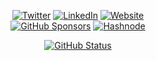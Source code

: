 <div align="center">
  <p>
<a href="https://twitter.com/xosnrdev"><img alt="Twitter" src="https://img.shields.io/badge/Twitter-1DA1F2?style=for-the-badge&logo=twitter&logoColor=white"/></a>
<a href="https://linkedin.com/in/xosnrdev"><img alt="LinkedIn" src="https://img.shields.io/badge/LinkedIn-0077B5?style=for-the-badge&logo=linkedin&logoColor=white"/></a>
<a href="https://www.geniuskingsley.dev"><img alt="Website" src="https://img.shields.io/badge/Website-000000?style=for-the-badge&logo=google-chrome&logoColor=white"/></a></br>
<a href="https://github.com/sponsors/xosnrdev"><img alt="GitHub Sponsors" src="https://img.shields.io/badge/GitHub_Sponsors-EA4AAA?style=for-the-badge&logo=github-sponsors&logoColor=white"/></a>
<a href="https://hashnode.com/@xosnrdev"><img alt="Hashnode" src="https://img.shields.io/badge/Hashnode-2962FF?style=for-the-badge&logo=hashnode&logoColor=white"/></a>
</p>
<a href="https://github.com/xosnrdev"><img alt="GitHub Status" src="https://github-readme-stats.vercel.app/api?username=xosnrdev&hide=contribs&show_icons=true&include_all_commits=true&count_private=true"/></a>
</div>
